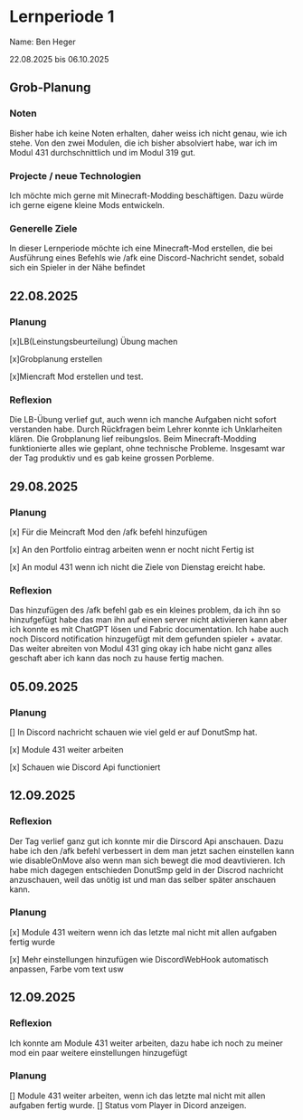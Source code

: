 # Lernperiode 1
Name: Ben Heger

22.08.2025 bis 06.10.2025

## Grob-Planung

### Noten
Bisher habe ich keine Noten erhalten, daher weiss ich nicht genau, wie ich stehe.
Von den zwei Modulen, die ich bisher absolviert habe, war ich im Modul 431 durchschnittlich und im Modul 319 gut.


### Projecte / neue Technologien
Ich möchte mich gerne mit Minecraft-Modding beschäftigen. Dazu würde ich gerne eigene kleine Mods entwickeln.

### Generelle Ziele
In dieser Lernperiode möchte ich eine Minecraft-Mod erstellen, die bei Ausführung eines Befehls wie /afk eine Discord-Nachricht sendet, sobald sich ein Spieler in der Nähe befindet

## 22.08.2025

### Planung
[x]LB(Leinstungsbeurteilung) Übung machen

[x]Grobplanung erstellen

[x]Miencraft Mod erstellen und test.

### Reflexion 
Die LB-Übung verlief gut, auch wenn ich manche Aufgaben nicht sofort verstanden habe. Durch Rückfragen beim Lehrer konnte ich Unklarheiten klären. Die Grobplanung lief reibungslos. Beim Minecraft-Modding funktionierte alles wie geplant, ohne technische Probleme. Insgesamt war der Tag produktiv und es gab keine grossen Porbleme.

## 29.08.2025 

### Planung 
[x] Für die Meincraft Mod den /afk befehl hinzufügen

[x] An den Portfolio eintrag arbeiten wenn er nocht nicht Fertig ist

[x] An modul 431 wenn ich nicht die Ziele von Dienstag ereicht habe.

### Reflexion
Das hinzufügen des /afk befehl gab es ein kleines problem, da ich ihn so hinzufgefügt habe das man ihn auf einen server nicht aktivieren kann aber ich konnte es mit ChatGPT lösen und Fabric documentation. Ich habe auch noch Discord notification hinzugefügt mit dem gefunden spieler + avatar. Das weiter abreiten von  Modul 431 ging okay ich habe nicht ganz alles geschaft aber ich kann das noch zu hause fertig machen.

## 05.09.2025

### Planung
[] In Discord nachricht schauen wie viel geld er auf DonutSmp hat. 

[x] Module 431 weiter arbeiten

[x] Schauen wie Discord Api functioniert

## 12.09.2025

### Reflexion
Der Tag verlief ganz gut ich konnte mir die Dirscord Api anschauen. Dazu habe ich den /afk befehl verbessert in dem man jetzt sachen einstellen kann wie disableOnMove also wenn man sich bewegt die mod deavtivieren. Ich habe mich dagegen entschieden DonutSmp geld in der Discrod nachricht anzuschauen, weil das unötig ist und man das selber später anschauen kann. 


### Planung

[x] Module 431 weitern wenn ich das letzte mal nicht mit allen aufgaben fertig wurde

[x] Mehr einstellungen hinzufügen wie DiscordWebHook automatisch anpassen, Farbe vom text usw  

## 12.09.2025

### Reflexion
Ich konnte am Module 431 weiter arbeiten, dazu habe ich noch zu meiner mod ein paar weitere einstellungen hinzugefügt

### Planung

[] Module 431 weiter arbeiten, wenn ich das letzte mal nicht mit allen aufgaben fertig wurde.
[] Status vom Player in Dicord anzeigen.







